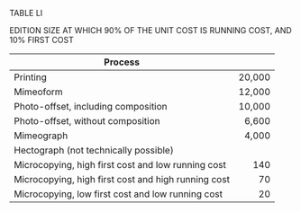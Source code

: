 TABLE LI 

EDITION SIZE AT WHICH 90% OF THE UNIT COST IS RUNNING COST, AND 10% FIRST COST 

| Process | |
|-----|-----:|
| Printing | 20,000 |
| Mimeoform | 12,000 |
| Photo-offset, including composition | 10,000 |
| Photo-offset, without composition | 6,600 |
| Mimeograph | 4,000 |
| Hectograph (not technically possible) | |
| Microcopying, high first cost and low running cost | 140 |
| Microcopying, high first cost and high running cost | 70 |
| Microcopying, low first cost and low running cost | 20 |
